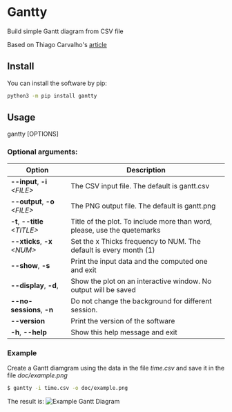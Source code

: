 # Gantty
Build simple Gantt diagram from CSV file

Based on Thiago Carvalho's [article](https://towardsdatascience.com/gantt-charts-with-pythons-matplotlib-395b7af72d72) 

## Install
You can install the software by pip:

```bash
python3 -m pip install gantty
```


## Usage

gantty [OPTIONS]

### Optional arguments:
Option| Description
---|---
**--input**, **-i**  *<FILE\>*| The CSV input file. The default is gantt.csv
**--output**, **-o** *<FILE\>*| The PNG output file. The default is gantt.png
**-t**, **--title** *<TITLE\>*| Title of the plot. To include more than word, please, use the quetemarks
**--xticks**, **-x** *<NUM\>* | Set the x Thicks frequency to NUM. The default is every month (1)
**--show**, **-s**            | Print the input data and the computed one and exit
**--display**, **-d**,        | Show the plot on an interactive window. No output will be saved
**--no-sessions**, **-n**     | Do not change the background for different session.
**--version**                 | Print the version of the software
**-h**, **--help**            | Show this help message and exit


### Example
Create a Gantt diamgram using the data in the file *time.csv* and save it in the file *doc/example.png*
```bash
$ gantty -i time.csv -o doc/example.png
```
The result is:
![Example Gantt Diagram](doc/example.png)
